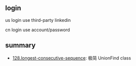 ## login

us login use third-party linkedin

cn login use account/password

## summary
- [128.longest-consecutive-sequence](./128.longest-consecutive-sequence.js): 极简 UnionFind class 
